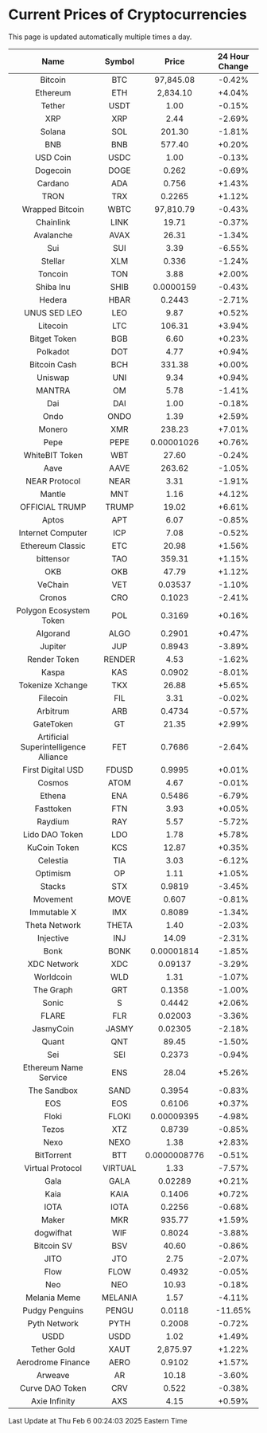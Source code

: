 # Current Prices of Cryptocurrencies
This page is updated automatically multiple times a day.

| Name | Symbol | Price | 24 Hour Change |
| :---: |:---:| :---: | :---: |
| Bitcoin | BTC | 97,845.08 | -0.42% |
| Ethereum | ETH | 2,834.10 | +4.04% |
| Tether | USDT | 1.00 | -0.15% |
| XRP | XRP | 2.44 | -2.69% |
| Solana | SOL | 201.30 | -1.81% |
| BNB | BNB | 577.40 | +0.20% |
| USD Coin | USDC | 1.00 | -0.13% |
| Dogecoin | DOGE | 0.262 | -0.69% |
| Cardano | ADA | 0.756 | +1.43% |
| TRON | TRX | 0.2265 | +1.12% |
| Wrapped Bitcoin | WBTC | 97,810.79 | -0.43% |
| Chainlink | LINK | 19.71 | -0.37% |
| Avalanche | AVAX | 26.31 | -1.34% |
| Sui | SUI | 3.39 | -6.55% |
| Stellar | XLM | 0.336 | -1.24% |
| Toncoin | TON | 3.88 | +2.00% |
| Shiba Inu | SHIB | 0.0000159 | -0.43% |
| Hedera | HBAR | 0.2443 | -2.71% |
| UNUS SED LEO | LEO | 9.87 | +0.52% |
| Litecoin | LTC | 106.31 | +3.94% |
| Bitget Token | BGB | 6.60 | +0.23% |
| Polkadot | DOT | 4.77 | +0.94% |
| Bitcoin Cash | BCH | 331.38 | +0.00% |
| Uniswap | UNI | 9.34 | +0.94% |
| MANTRA | OM | 5.78 | -1.41% |
| Dai | DAI | 1.00 | -0.18% |
| Ondo | ONDO | 1.39 | +2.59% |
| Monero | XMR | 238.23 | +7.01% |
| Pepe | PEPE | 0.00001026 | +0.76% |
| WhiteBIT Token | WBT | 27.60 | -0.24% |
| Aave | AAVE | 263.62 | -1.05% |
| NEAR Protocol | NEAR | 3.31 | -1.91% |
| Mantle | MNT | 1.16 | +4.12% |
| OFFICIAL TRUMP | TRUMP | 19.02 | +6.61% |
| Aptos | APT | 6.07 | -0.85% |
| Internet Computer | ICP | 7.08 | -0.52% |
| Ethereum Classic | ETC | 20.98 | +1.56% |
| bittensor | TAO | 359.31 | +1.15% |
| OKB | OKB | 47.79 | +1.12% |
| VeChain | VET | 0.03537 | -1.10% |
| Cronos | CRO | 0.1023 | -2.41% |
| Polygon Ecosystem Token | POL | 0.3169 | +0.16% |
| Algorand | ALGO | 0.2901 | +0.47% |
| Jupiter | JUP | 0.8943 | -3.89% |
| Render Token | RENDER | 4.53 | -1.62% |
| Kaspa | KAS | 0.0902 | -8.01% |
| Tokenize Xchange | TKX | 26.88 | +5.65% |
| Filecoin | FIL | 3.31 | -0.02% |
| Arbitrum | ARB | 0.4734 | -0.57% |
| GateToken | GT | 21.35 | +2.99% |
| Artificial Superintelligence Alliance | FET | 0.7686 | -2.64% |
| First Digital USD | FDUSD | 0.9995 | +0.01% |
| Cosmos | ATOM | 4.67 | -0.01% |
| Ethena | ENA | 0.5486 | -6.79% |
| Fasttoken | FTN | 3.93 | +0.05% |
| Raydium | RAY | 5.57 | -5.72% |
| Lido DAO Token | LDO | 1.78 | +5.78% |
| KuCoin Token | KCS | 12.87 | +0.35% |
| Celestia | TIA | 3.03 | -6.12% |
| Optimism | OP | 1.11 | +1.05% |
| Stacks | STX | 0.9819 | -3.45% |
| Movement | MOVE | 0.607 | -0.81% |
| Immutable X | IMX | 0.8089 | -1.34% |
| Theta Network | THETA | 1.40 | -2.03% |
| Injective | INJ | 14.09 | -2.31% |
| Bonk | BONK | 0.00001814 | -1.85% |
| XDC Network | XDC | 0.09137 | -3.29% |
| Worldcoin | WLD | 1.31 | -1.07% |
| The Graph | GRT | 0.1358 | -1.00% |
| Sonic | S | 0.4442 | +2.06% |
| FLARE | FLR | 0.02003 | -3.36% |
| JasmyCoin | JASMY | 0.02305 | -2.18% |
| Quant | QNT | 89.45 | -1.50% |
| Sei | SEI | 0.2373 | -0.94% |
| Ethereum Name Service | ENS | 28.04 | +5.26% |
| The Sandbox | SAND | 0.3954 | -0.83% |
| EOS | EOS | 0.6106 | +0.37% |
| Floki | FLOKI | 0.00009395 | -4.98% |
| Tezos | XTZ | 0.8739 | -0.85% |
| Nexo | NEXO | 1.38 | +2.83% |
| BitTorrent | BTT | 0.0000008776 | -0.51% |
| Virtual Protocol | VIRTUAL | 1.33 | -7.57% |
| Gala | GALA | 0.02289 | +0.21% |
| Kaia | KAIA | 0.1406 | +0.72% |
| IOTA | IOTA | 0.2256 | -0.68% |
| Maker | MKR | 935.77 | +1.59% |
| dogwifhat | WIF | 0.8024 | -3.88% |
| Bitcoin SV | BSV | 40.60 | -0.86% |
| JITO | JTO | 2.75 | -2.07% |
| Flow | FLOW | 0.4932 | -0.05% |
| Neo | NEO | 10.93 | -0.18% |
| Melania Meme | MELANIA | 1.57 | -4.11% |
| Pudgy Penguins | PENGU | 0.0118 | -11.65% |
| Pyth Network | PYTH | 0.2008 | -0.72% |
| USDD | USDD | 1.02 | +1.49% |
| Tether Gold | XAUT | 2,875.97 | +1.22% |
| Aerodrome Finance | AERO | 0.9102 | +1.57% |
| Arweave | AR | 10.18 | -3.60% |
| Curve DAO Token | CRV | 0.522 | -0.38% |
| Axie Infinity | AXS | 4.15 | +0.59% |

Last Update at Thu Feb  6 00:24:03 2025 Eastern Time